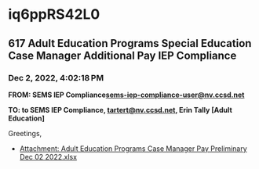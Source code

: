 # iq6ppRS42L0
## 617 Adult Education Programs Special Education Case Manager Additional Pay IEP Compliance
### Dec 2, 2022, 4:02:18 PM
**FROM: SEMS IEP Compliance<sems-iep-compliance-user@nv.ccsd.net>**

**TO: to SEMS IEP Compliance, tartert@nv.ccsd.net, Erin Tally [Adult Education]**


Greetings, 





* [Attachment: Adult Education Programs Case Manager Pay Preliminary Dec 02 2022.xlsx](iq6ppRS42L0-attachment-1.xlsx)
